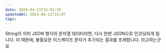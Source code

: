 ```yaml
---
date: 2024-04-21T15:02:55
updatedAt: 2024-04-21T15:07
tags: 
---
```

 String이 이미 JSON 형식의 문자열 데이터라면, 다시 한번 JSON으로 인코딩되게 됩니다. 이 때문에, 불필요한 이스케이프 문자가 추가되는 결과를 초래합니다. 
라고하는군요
